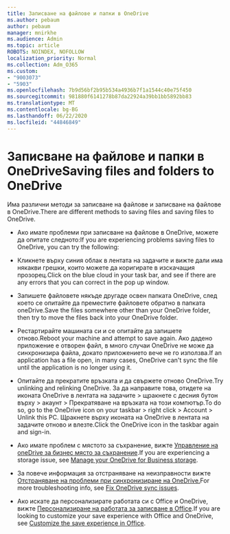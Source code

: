 ```yaml
---
title: Записване на файлове и папки в OneDrive
ms.author: pebaum
author: pebaum
manager: mnirkhe
ms.audience: Admin
ms.topic: article
ROBOTS: NOINDEX, NOFOLLOW
localization_priority: Normal
ms.collection: Adm_O365
ms.custom:
- "9003073"
- "5903"
ms.openlocfilehash: 7b9d56bf2b95b534a4936b7f1a1544c40e75f450
ms.sourcegitcommit: 981880f6141278b87da22924a39bb1bb5892bb83
ms.translationtype: MT
ms.contentlocale: bg-BG
ms.lasthandoff: 06/22/2020
ms.locfileid: "44846849"
---
```

# <a name="saving-files-and-folders-to-onedrive"></a><span data-ttu-id="d1939-102">Записване на файлове и папки в OneDrive</span><span class="sxs-lookup"><span data-stu-id="d1939-102">Saving files and folders to OneDrive</span></span>

<span data-ttu-id="d1939-103">Има различни методи за записване на файлове и записване на файлове в OneDrive.</span><span class="sxs-lookup"><span data-stu-id="d1939-103">There are different methods to saving files and saving files to OneDrive.</span></span>

- <span data-ttu-id="d1939-104">Ако имате проблеми при записване на файлове в OneDrive, можете да опитате следното:</span><span class="sxs-lookup"><span data-stu-id="d1939-104">If you are experiencing problems saving files to OneDrive, you can try the following:</span></span>

- <span data-ttu-id="d1939-105">Кликнете върху синия облак в лентата на задачите и вижте дали има някакви грешки, които можете да коригирате в изскачащия прозорец.</span><span class="sxs-lookup"><span data-stu-id="d1939-105">Click on the blue cloud in your task bar, and see if there are any errors that you can correct in the pop up window.</span></span>
- <span data-ttu-id="d1939-106">Запишете файловете някъде другаде освен папката OneDrive, след което се опитайте да преместите файловете обратно в папката oneDrive.</span><span class="sxs-lookup"><span data-stu-id="d1939-106">Save the files somewhere other than your OneDrive folder, then try to move the files back into your OneDrive folder.</span></span>
- <span data-ttu-id="d1939-107">Рестартирайте машината си и се опитайте да запишете отново.</span><span class="sxs-lookup"><span data-stu-id="d1939-107">Reboot your machine and attempt to save again.</span></span> <span data-ttu-id="d1939-108">Ако дадено приложение е отворен файл, в много случаи OneDrive не може да синхронизира файла, докато приложението вече не го използва.</span><span class="sxs-lookup"><span data-stu-id="d1939-108">If an application has a file open, in many cases, OneDrive can't sync the file until the application is no longer using it.</span></span>
- <span data-ttu-id="d1939-109">Опитайте да прекратите връзката и да свържете отново OneDrive.</span><span class="sxs-lookup"><span data-stu-id="d1939-109">Try unlinking and relinking OneDrive.</span></span> <span data-ttu-id="d1939-110">За да направите това, отидете на иконата OneDrive в лентата на задачите > щракнете с десния бутон върху > акаунт > Прекратяване на връзката на този компютър.</span><span class="sxs-lookup"><span data-stu-id="d1939-110">To do so, go to the OneDrive icon on your taskbar > right click > Account > Unlink this PC.</span></span> <span data-ttu-id="d1939-111">Щракнете върху иконата на OneDrive в лентата на задачите отново и влезте.</span><span class="sxs-lookup"><span data-stu-id="d1939-111">Click the OneDrive icon in the taskbar again and sign-in.</span></span>
- <span data-ttu-id="d1939-112">Ако имате проблем с мястото за съхранение, вижте [Управление на oneDrive за бизнес място за съхранение](https://support.microsoft.com/office/31519161-059c-4764-b6f8-f5cd29f7fe68).</span><span class="sxs-lookup"><span data-stu-id="d1939-112">If you are experiencing a storage issue, see  [Manage your OneDrive for Business storage](https://support.microsoft.com/office/31519161-059c-4764-b6f8-f5cd29f7fe68).</span></span>
- <span data-ttu-id="d1939-113">За повече информация за отстраняване на неизправности вижте [Отстраняване на проблеми при синхронизиране на OneDrive.](https://docs.microsoft.com/alchemyinsights/fix-onedrive-sync-issues)</span><span class="sxs-lookup"><span data-stu-id="d1939-113">For more troubleshooting info, see  [Fix OneDrive sync issues](https://docs.microsoft.com/alchemyinsights/fix-onedrive-sync-issues).</span></span>  
- <span data-ttu-id="d1939-114">Ако искате да персонализирате работата си с Office и OneDrive, вижте [Персонализиране на работата за записване в Office](https://support.microsoft.com/office/786200a7-f5f2-4d26-a3ae-b78c60dd5d3b).</span><span class="sxs-lookup"><span data-stu-id="d1939-114">If you are looking to customize your save experience with Office and OneDrive, see  [Customize the save experience in Office](https://support.microsoft.com/office/786200a7-f5f2-4d26-a3ae-b78c60dd5d3b).</span></span>
